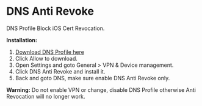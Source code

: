 # DNS Anti Revoke
DNS Profile Block iOS Cert Revocation.

**Installation:**
1. [Download DNS Profile here](https://raw.githubusercontent.com/ZiolKen/DNS-Anti-Revoke/refs/heads/main/DNS%20Anti%20Revoke.mobileconfig)
2. Click Allow to download.
3. Open Settings and goto General > VPN & Device management.
4. Click DNS Anti Revoke and install it.
5. Back and goto DNS, make sure enable DNS Anti Revoke only.

**Warning:**
Do not enable VPN or change, disable DNS Profile otherwise Anti Revocation will no longer work.